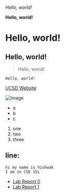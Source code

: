*Hello, world!*

**Hello, world!**
# Hello, world!
## Hello, world!
> Hello, world!

`Hello, world!`

[UCSD Website](https://ucsd.edu/)

![Image](https://upload.wikimedia.org/wikipedia/en/thumb/4/44/University_of_California%2C_San_Diego_seal.svg/1200px-University_of_California%2C_San_Diego_seal.svg.png)

* a
* b
* c

1. one
2. two
3. three

line:
---

```
hi my name is Vishwak
I am in CSE 15L
```

* [Lab Report 0](https://vpabba03.github.io/cse15l-lab-reports/lab-report-1-week-0.html)
* [Lab Report 1](https://vpabba03.github.io/cse15l-lab-reports/lab-report-1-week-1.html)

